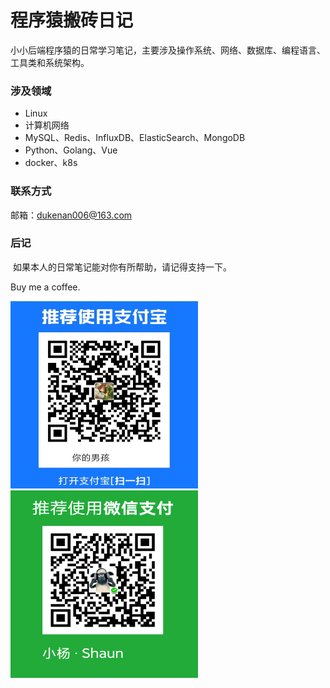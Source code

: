 
# 程序猿搬砖日记

小小后端程序猿的日常学习笔记，主要涉及操作系统、网络、数据库、编程语言、工具类和系统架构。

### 涉及领域

-  Linux
-  计算机网络
-  MySQL、Redis、InfluxDB、ElasticSearch、MongoDB
-  Python、Golang、Vue
-  docker、k8s


### 联系方式

邮箱：dukenan006@163.com

### 后记

​	如果本人的日常笔记能对你有所帮助，请记得支持一下。

Buy me a coffee.

<img src="./_media/images/alipay.jpg " width = "300" height = "300" alt="支付宝"></img>
<img src="./_media/images/wechat.jpg " width = "300" height = "300" alt="微信"></img>

